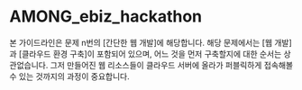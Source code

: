 # AMONG_ebiz_hackathon

본 가이드라인은 문제 n번의 [간단한 웹 개발]에 해당합니다. 해당 문제에서는 [웹 개발]과 [클라우드 환경 구축]이 포함되어 있으며, 어느 것을 먼저 구축할지에 대한 순서는 상관없습니다. 그저 만들어진 웹 리소스들이 클라우드 서버에 올라가 퍼블릭하게 접속해볼 수 있는 것까지의 과정이 중요합니다.
